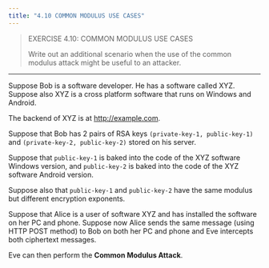```yaml
---
title: "4.10 COMMON MODULUS USE CASES"
---
```


> EXERCISE 4.10: COMMON MODULUS USE CASES 
> 
> Write out an additional scenario when the use of the common modulus attack 
> might be useful to an attacker. 

--------------------------------

Suppose Bob is a software developer. He has a software called XYZ. 
Suppose also XYZ is a cross platform software that runs on Windows and Android. 

The backend of XYZ is at http://example.com.

Suppose that Bob has 2 pairs of RSA keys `(private-key-1, public-key-1)` and 
`(private-key-2, public-key-2)` stored on his server. 

Suppose that `public-key-1` is baked into the code of the XYZ software Windows version, 
and `public-key-2` is baked into the code of the XYZ software Android version. 

Suppose also that `public-key-1` and `public-key-2` have the same modulus but different
encryption exponents. 

Suppose that Alice is a user of software XYZ and has installed the software on her 
PC and phone. Suppose now Alice sends the same message (using HTTP POST method) to 
Bob on both her PC and phone and Eve intercepts both ciphertext messages. 

Eve can then perform the **Common Modulus Attack**. 


